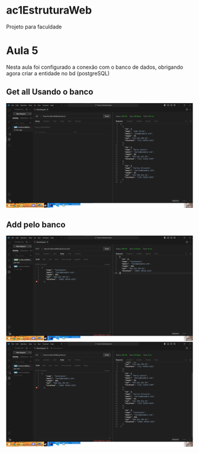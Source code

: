 # ac1EstruturaWeb
Projeto para faculdade


# Aula 5
Nesta aula foi configurado a conexão com o banco de dados, obrigando agora criar a entidade no bd (postgreSQL)

## Get all Usando o banco
![img.png](img.png)

## Add pelo banco
![img_1.png](img_1.png)
![img_2.png](img_2.png)